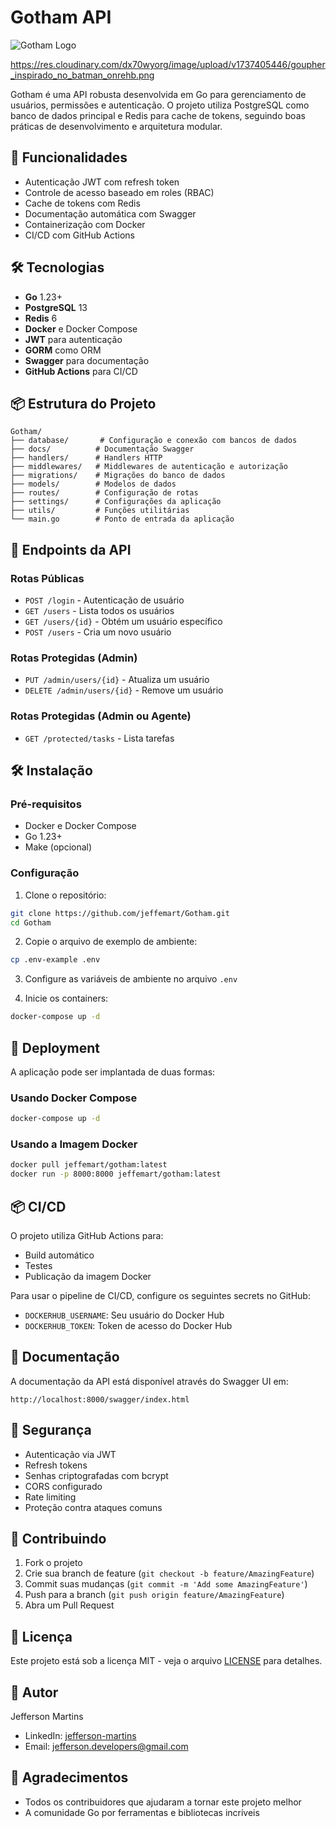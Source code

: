 # Gotham API

![Gotham Logo](https://res.cloudinary.com/dx70wyorg/image/upload/v1737405446/goupher_inspirado_no_batman_onrehb.png)

https://res.cloudinary.com/dx70wyorg/image/upload/v1737405446/goupher_inspirado_no_batman_onrehb.png

Gotham é uma API robusta desenvolvida em Go para gerenciamento de usuários, permissões e autenticação. O projeto utiliza PostgreSQL como banco de dados principal e Redis para cache de tokens, seguindo boas práticas de desenvolvimento e arquitetura modular.

## 🚀 Funcionalidades

- Autenticação JWT com refresh token
- Controle de acesso baseado em roles (RBAC)
- Cache de tokens com Redis
- Documentação automática com Swagger
- Containerização com Docker
- CI/CD com GitHub Actions

## 🛠️ Tecnologias

- **Go** 1.23+
- **PostgreSQL** 13
- **Redis** 6
- **Docker** e Docker Compose
- **JWT** para autenticação
- **GORM** como ORM
- **Swagger** para documentação
- **GitHub Actions** para CI/CD

## 📦 Estrutura do Projeto

```
Gotham/
├── database/       # Configuração e conexão com bancos de dados
├── docs/          # Documentação Swagger
├── handlers/      # Handlers HTTP
├── middlewares/   # Middlewares de autenticação e autorização
├── migrations/    # Migrações do banco de dados
├── models/        # Modelos de dados
├── routes/        # Configuração de rotas
├── settings/      # Configurações da aplicação
├── utils/         # Funções utilitárias
└── main.go        # Ponto de entrada da aplicação
```

## 🚦 Endpoints da API

### Rotas Públicas
- `POST /login` - Autenticação de usuário
- `GET /users` - Lista todos os usuários
- `GET /users/{id}` - Obtém um usuário específico
- `POST /users` - Cria um novo usuário

### Rotas Protegidas (Admin)
- `PUT /admin/users/{id}` - Atualiza um usuário
- `DELETE /admin/users/{id}` - Remove um usuário

### Rotas Protegidas (Admin ou Agente)
- `GET /protected/tasks` - Lista tarefas

## 🛠️ Instalação

### Pré-requisitos
- Docker e Docker Compose
- Go 1.23+
- Make (opcional)

### Configuração

1. Clone o repositório:
```bash
git clone https://github.com/jeffemart/Gotham.git
cd Gotham
```

2. Copie o arquivo de exemplo de ambiente:
```bash
cp .env-example .env
```

3. Configure as variáveis de ambiente no arquivo `.env`

4. Inicie os containers:
```bash
docker-compose up -d
```

## 🚀 Deployment

A aplicação pode ser implantada de duas formas:

### Usando Docker Compose
```bash
docker-compose up -d
```

### Usando a Imagem Docker
```bash
docker pull jeffemart/gotham:latest
docker run -p 8000:8000 jeffemart/gotham:latest
```

## 📦 CI/CD

O projeto utiliza GitHub Actions para:
- Build automático
- Testes
- Publicação da imagem Docker

Para usar o pipeline de CI/CD, configure os seguintes secrets no GitHub:
- `DOCKERHUB_USERNAME`: Seu usuário do Docker Hub
- `DOCKERHUB_TOKEN`: Token de acesso do Docker Hub

## 📝 Documentação

A documentação da API está disponível através do Swagger UI em:
```
http://localhost:8000/swagger/index.html
```

## 🔐 Segurança

- Autenticação via JWT
- Refresh tokens
- Senhas criptografadas com bcrypt
- CORS configurado
- Rate limiting
- Proteção contra ataques comuns

## 🤝 Contribuindo

1. Fork o projeto
2. Crie sua branch de feature (`git checkout -b feature/AmazingFeature`)
3. Commit suas mudanças (`git commit -m 'Add some AmazingFeature'`)
4. Push para a branch (`git push origin feature/AmazingFeature`)
5. Abra um Pull Request

## 📄 Licença

Este projeto está sob a licença MIT - veja o arquivo [LICENSE](LICENSE) para detalhes.

## 👤 Autor

Jefferson Martins
- LinkedIn: [jefferson-martins](https://www.linkedin.com/in/jefferson-martins-a6802b249/)
- Email: jefferson.developers@gmail.com

## 🙏 Agradecimentos

- Todos os contribuidores que ajudaram a tornar este projeto melhor
- A comunidade Go por ferramentas e bibliotecas incríveis

